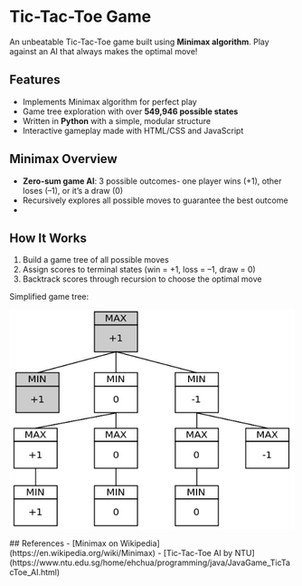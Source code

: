 # Tic-Tac-Toe Game

An unbeatable Tic-Tac-Toe game built using **Minimax algorithm**. Play against an AI that always makes the optimal move!

## Features
- Implements Minimax algorithm for perfect play
- Game tree exploration with over **549,946 possible states**
- Written in **Python** with a simple, modular structure
- Interactive gameplay made with HTML/CSS and JavaScript

## Minimax Overview
- **Zero-sum game AI**: 3 possible outcomes- one player wins (+1), other loses (–1), or it’s a draw (0)
- Recursively explores all possible moves to guarantee the best outcome
- 
## How It Works
1. Build a game tree of all possible moves
2. Assign scores to terminal states (win = +1, loss = –1, draw = 0)
3. Backtrack scores through recursion to choose the optimal move

Simplified game tree:

<p align="center">
	<img src="preview/simplified-g-tree.png"></img>
</p>
## References
- [Minimax on Wikipedia](https://en.wikipedia.org/wiki/Minimax)
- [Tic-Tac-Toe AI by NTU](https://www.ntu.edu.sg/home/ehchua/programming/java/JavaGame_TicTacToe_AI.html)

